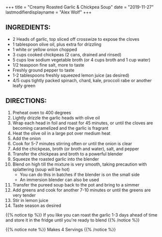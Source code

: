 +++
title = "Creamy Roasted Garlic & Chickpea Soup"
date = "2019-11-27"
lastmodifierdisplayname = "Alex Wolf"
+++

## INGREDIENTS:

* 2 Heads of garlic, top sliced off crosswize to expose the cloves
* 1 tablespoon olive oil, plus extra for drizzling
* 1 white or yellow onion chopped
* 3 cups cooked chickpeas (2 cans, drained and rinsed)
* 5 cups low sodium vegetable broth (or 4 cups broth and 1 cup water)
* 1/2 teaspoon fine salt, more to taste
* Freshly ground pepper to taste
* 1-2 tablespoons freshly squeezed lemon juice (as desired)
* 4/5 cups tightly packed spinach, chard, kale, proccoli rabe or another leafy green

## DIRECTIONS:

1. Preheat oven to 400 degrees
2. Lightly drizzle the garlic heads with olive oil
3. Wrap each head in foil and roast for 45 minutes, or until the cloves are becoming caramelized and the garlic is fragrant
4. Heat the olive oil in a large pot over medium heat
5. Add the onion
6. Cook for 5-7 minutes stirring often or until the onion is clear
7. Add the chickpeas, broth (or broth and water), salt, and pepper
8. Transfer the chickpeas and broth to a powerful blender
9. Squeeze the roasted garlic into the blender
10. Blend on high till the mixture is very smooth, taking precaution with splattering (soup will be hot)
    * You can do this in batches if the blender is on the small side
    * An immersion blender can also be used
11. Transfer the pureed soup back to the pot and bring to a simmer
12. Add greens and cook for another 7-10 minutes or until the greens are very tender
13. Stir in lemon juice
14. Taste season as desired

{{% notice tip %}}
If you like you can roast the garlic 1-3 days ahead of time and store it in the fridge until you're ready to blend
{{% /notice %}}

{{% notice note %}}
Makes 4 Servings
{{% /notice %}}
